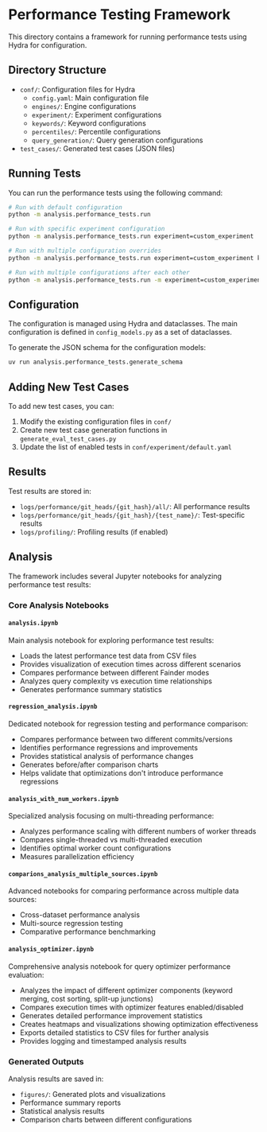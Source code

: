 # Performance Testing Framework

This directory contains a framework for running performance tests using Hydra for configuration.

## Directory Structure

- `conf/`: Configuration files for Hydra
  - `config.yaml`: Main configuration file
  - `engines/`: Engine configurations
  - `experiment/`: Experiment configurations
  - `keywords/`: Keyword configurations
  - `percentiles/`: Percentile configurations
  - `query_generation/`: Query generation configurations
- `test_cases/`: Generated test cases (JSON files)

## Running Tests

You can run the performance tests using the following command:

```bash
# Run with default configuration
python -m analysis.performance_tests.run

# Run with specific experiment configuration
python -m analysis.performance_tests.run experiment=custom_experiment

# Run with multiple configuration overrides
python -m analysis.performance_tests.run experiment=custom_experiment keywords=custom_keywords

# Run with multiple configurations after each other
python -m analysis.performance_tests.run -m experiment=custom_experiment,other_experiment
```

## Configuration

The configuration is managed using Hydra and dataclasses. The main configuration is defined in `config_models.py` as a set of dataclasses.

To generate the JSON schema for the configuration models:

```bash
uv run analysis.performance_tests.generate_schema
```

## Adding New Test Cases

To add new test cases, you can:

1. Modify the existing configuration files in `conf/`
2. Create new test case generation functions in `generate_eval_test_cases.py`
3. Update the list of enabled tests in `conf/experiment/default.yaml`

## Results

Test results are stored in:
- `logs/performance/git_heads/{git_hash}/all/`: All performance results
- `logs/performance/git_heads/{git_hash}/{test_name}/`: Test-specific results
- `logs/profiling/`: Profiling results (if enabled)

## Analysis

The framework includes several Jupyter notebooks for analyzing performance test results:

### Core Analysis Notebooks

#### `analysis.ipynb`
Main analysis notebook for exploring performance test results:
- Loads the latest performance test data from CSV files
- Provides visualization of execution times across different scenarios
- Compares performance between different Fainder modes
- Analyzes query complexity vs execution time relationships
- Generates performance summary statistics

#### `regression_analysis.ipynb`
Dedicated notebook for regression testing and performance comparison:
- Compares performance between two different commits/versions
- Identifies performance regressions and improvements
- Provides statistical analysis of performance changes
- Generates before/after comparison charts
- Helps validate that optimizations don't introduce performance regressions

#### `analysis_with_num_workers.ipynb`
Specialized analysis focusing on multi-threading performance:
- Analyzes performance scaling with different numbers of worker threads
- Compares single-threaded vs multi-threaded execution
- Identifies optimal worker count configurations
- Measures parallelization efficiency

#### `comparions_analysis_multiple_sources.ipynb`
Advanced notebooks for comparing performance across multiple data sources:
- Cross-dataset performance analysis
- Multi-source regression testing
- Comparative performance benchmarking

#### `analysis_optimizer.ipynb`
Comprehensive analysis notebook for query optimizer performance evaluation:
- Analyzes the impact of different optimizer components (keyword merging, cost sorting, split-up junctions)
- Compares execution times with optimizer features enabled/disabled
- Generates detailed performance improvement statistics
- Creates heatmaps and visualizations showing optimization effectiveness
- Exports detailed statistics to CSV files for further analysis
- Provides logging and timestamped analysis results

### Generated Outputs

Analysis results are saved in:
- `figures/`: Generated plots and visualizations
- Performance summary reports
- Statistical analysis results
- Comparison charts between different configurations

